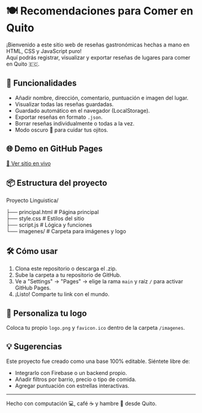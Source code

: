 # 🍽️ Recomendaciones para Comer en Quito

¡Bienvenido a este sitio web de reseñas gastronómicas hechas a mano en HTML, CSS y JavaScript puro!  
Aquí podrás registrar, visualizar y exportar reseñas de lugares para comer en Quito 🇪🇨.

## 🚀 Funcionalidades

- Añadir nombre, dirección, comentario, puntuación e imagen del lugar.
- Visualizar todas las reseñas guardadas.
- Guardado automático en el navegador (LocalStorage).
- Exportar reseñas en formato `.json`.
- Borrar reseñas individualmente o todas a la vez.
- Modo oscuro 🌙 para cuidar tus ojitos.

## 🌐 Demo en GitHub Pages

[🔗 Ver sitio en vivo](https://github.com/Samplo05/rese-as-quito.git)  


## 📦 Estructura del proyecto
Proyecto Linguistica/<p>
├── principal.html # Página principal<br>
├── style.css # Estilos del sitio<br>
├── script.js # Lógica y funciones<br>
└── imagenes/ # Carpeta para imágenes y logo

## 🛠️ Cómo usar

1. Clona este repositorio o descarga el .zip.
2. Sube la carpeta a tu repositorio de GitHub.
3. Ve a "Settings" → "Pages" → elige la rama `main` y raíz `/` para activar GitHub Pages.
4. ¡Listo! Comparte tu link con el mundo.

## 📸 Personaliza tu logo

Coloca tu propio `logo.png` y `favicon.ico` dentro de la carpeta `/imagenes`.

## 💡 Sugerencias

Este proyecto fue creado como una base 100% editable. Siéntete libre de:

- Integrarlo con Firebase o un backend propio.
- Añadir filtros por barrio, precio o tipo de comida.
- Agregar puntuación con estrellas interactivas.

---

Hecho con computación 💻, café ☕ y hambre 🍔 desde Quito.
